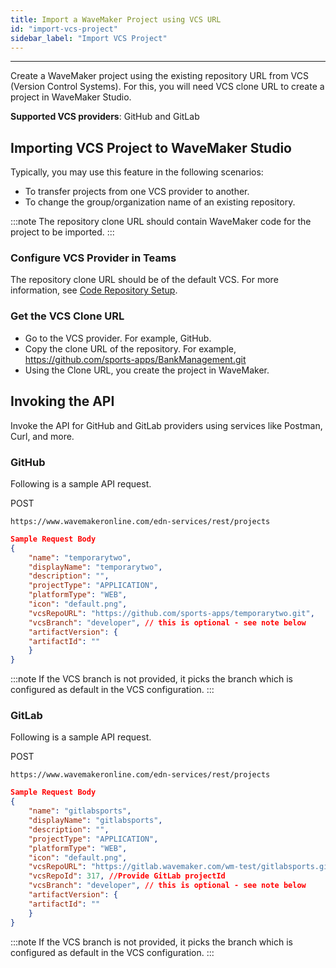 ```yaml
---
title: Import a WaveMaker Project using VCS URL
id: "import-vcs-project"
sidebar_label: "Import VCS Project"
---
```

---

Create a WaveMaker project using the existing repository URL from VCS (Version Control Systems). For this, you will need VCS clone URL to create a project in WaveMaker Studio. 

**Supported VCS providers**: GitHub and GitLab

## Importing VCS Project to WaveMaker Studio

Typically, you may use this feature in the following scenarios:

- To transfer projects from one VCS provider to another. 
- To change the group/organization name of an existing repository.

:::note
The repository clone URL should contain WaveMaker code for the project to be imported.
:::

### Configure VCS Provider in Teams

The repository clone URL should be of the default VCS. For more information, see [Code Repository Setup](/learn/teams/code-repository#add-code-repository).

### Get the VCS Clone URL

- Go to the VCS provider. For example, GitHub. 
- Copy the clone URL of the repository. For example, https://github.com/sports-apps/BankManagement.git 
- Using the Clone URL, you create the project in WaveMaker. 
 
## Invoking the API

Invoke the API for GitHub and GitLab providers using services like Postman, Curl, and more.

### GitHub

Following is a sample API request.

POST
```
https://www.wavemakeronline.com/edn-services/rest/projects
```

```json
Sample Request Body
{
    "name": "temporarytwo",
    "displayName": "temporarytwo",
    "description": "",
    "projectType": "APPLICATION",
    "platformType": "WEB",
    "icon": "default.png",
    "vcsRepoURL": "https://github.com/sports-apps/temporarytwo.git",
    "vcsBranch": "developer", // this is optional - see note below
    "artifactVersion": {
    "artifactId": ""
    }
}
``` 

:::note
If the VCS branch is not provided, it picks the branch which is configured as default in the VCS configuration.
:::
 
### GitLab

Following is a sample API request.

POST
```
https://www.wavemakeronline.com/edn-services/rest/projects
```
```json
Sample Request Body
{
    "name": "gitlabsports",
    "displayName": "gitlabsports",
    "description": "",
    "projectType": "APPLICATION",
    "platformType": "WEB",
    "icon": "default.png",
    "vcsRepoURL": "https://gitlab.wavemaker.com/wm-test/gitlabsports.git",
    "vcsRepoId": 317, //Provide GitLab projectId
    "vcsBranch": "developer", // this is optional - see note below
    "artifactVersion": {
    "artifactId": ""
    }
}
```

:::note
If the VCS branch is not provided, it picks the branch which is configured as default in the VCS configuration.
:::
